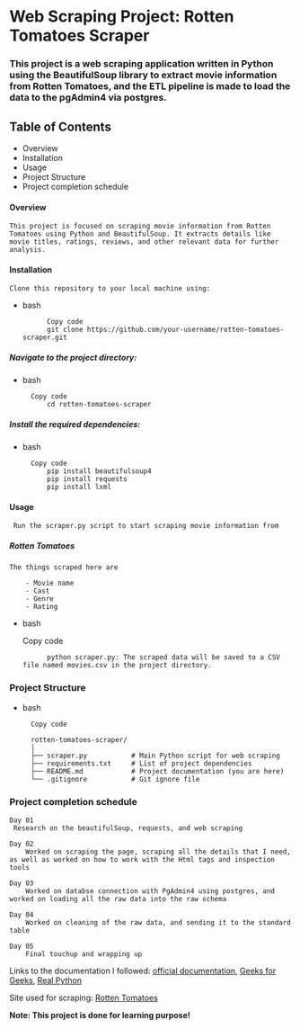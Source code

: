 # Web Scraping Project: Rotten Tomatoes Scraper
### This project is a web scraping application written in Python using the BeautifulSoup library to extract movie information from Rotten Tomatoes, and the ETL pipeline is made to load the data to the pgAdmin4 via postgres. 

## Table of Contents
- Overview
- Installation
- Usage
- Project Structure
- Project completion schedule

#### Overview
    This project is focused on scraping movie information from Rotten Tomatoes using Python and BeautifulSoup. It extracts details like movie titles, ratings, reviews, and other relevant data for further analysis.

#### Installation
    Clone this repository to your local machine using:

- bash
        
            Copy code
            git clone https://github.com/your-username/rotten-tomatoes-scraper.git

##### Navigate to the project directory:

- bash
    
        Copy code
            cd rotten-tomatoes-scraper

##### Install the required dependencies:

- bash
        
        Copy code
            pip install beautifulsoup4
            pip install requests
            pip install lxml


#### Usage
   
     Run the scraper.py script to start scraping movie information from 
     

##### Rotten Tomatoes  
    The things scraped here are

        - Movie name 
        - Cast 
        - Genre 
        - Rating

- bash
    
    Copy code
            
            python scraper.py: The scraped data will be saved to a CSV file named movies.csv in the project directory.

### Project Structure
- bash
        
        Copy code

        rotten-tomatoes-scraper/
        │
        ├── scraper.py           # Main Python script for web scraping
        ├── requirements.txt     # List of project dependencies
        ├── README.md            # Project documentation (you are here)
        └── .gitignore           # Git ignore file

### Project completion schedule 

    Day 01
     Research on the beautifulSoup, requests, and web scraping
    
    Day 02
        Worked on scraping the page, scraping all the details that I need, as well as worked on how to work with the Html tags and inspection tools
    
    Day 03 
        Worked on databse connection with PgAdmin4 using postgres, and worked on loading all the raw data into the raw schema
    
    Day 04
        Worked on cleaning of the raw data, and sending it to the standard table

    Day 05
        Final touchup and wrapping up 

Links to the documentation I followed:
[official documentation](https://pypi.org/project/beautifulsoup4/), 
[Geeks for Geeks](https://www.geeksforgeeks.org/implementing-web-scraping-python-beautiful-soup/), [Real Python](https://realpython.com/beautiful-soup-web-scraper-python/#:~:text=Beautiful%20Soup%20is%20a%20Python,web%20page%20using%20developer%20tools.)

Site used for scraping: [Rotten Tomatoes](https://www.rottentomatoes.com/search?search=anime)

**Note: This project is done for learning purpose!**







